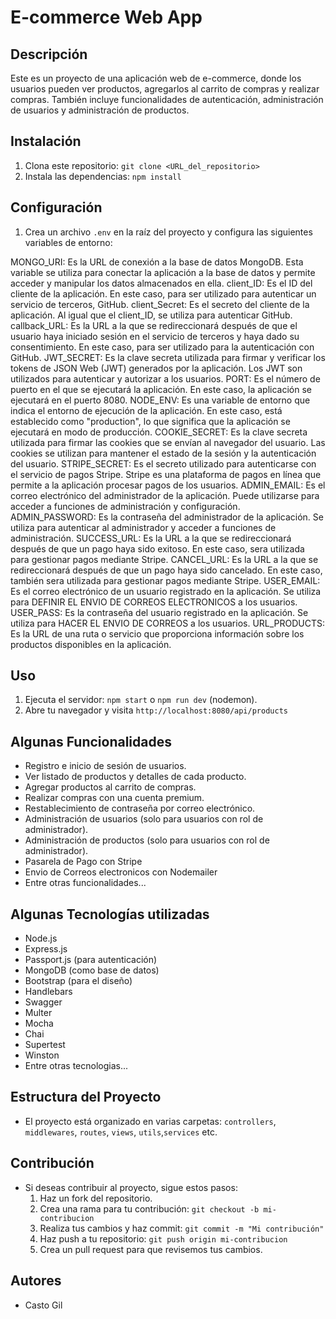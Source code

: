 # E-commerce Web App

## Descripción
Este es un proyecto de una aplicación web de e-commerce, donde los usuarios pueden ver productos, agregarlos al carrito de compras y realizar compras. También incluye funcionalidades de autenticación, administración de usuarios y administración de productos.

## Instalación
1. Clona este repositorio: `git clone <URL_del_repositorio>`
2. Instala las dependencias: `npm install`

## Configuración
1. Crea un archivo `.env` en la raíz del proyecto y configura las siguientes variables de entorno:
   
MONGO_URI: Es la URL de conexión a la base de datos MongoDB. Esta variable se utiliza para conectar la aplicación a la base de datos y permite acceder y manipular los datos almacenados en ella.
client_ID: Es el ID del cliente de la aplicación. En este caso, para ser utilizado para autenticar un servicio de terceros, GitHub.
client_Secret: Es el secreto del cliente de la aplicación. Al igual que el client_ID, se utiliza para autenticar GitHub.
callback_URL: Es la URL a la que se redireccionará después de que el usuario haya iniciado sesión en el servicio de terceros y haya dado su consentimiento. En este caso, para ser utilizado para la autenticación con GitHub.
JWT_SECRET: Es la clave secreta utilizada para firmar y verificar los tokens de JSON Web (JWT) generados por la aplicación. Los JWT son utilizados para autenticar y autorizar a los usuarios.
PORT: Es el número de puerto en el que se ejecutará la aplicación. En este caso, la aplicación se ejecutará en el puerto 8080.
NODE_ENV: Es una variable de entorno que indica el entorno de ejecución de la aplicación. En este caso, está establecido como "production", lo que significa que la aplicación se ejecutará en modo de producción.
COOKIE_SECRET: Es la clave secreta utilizada para firmar las cookies que se envían al navegador del usuario. Las cookies se utilizan para mantener el estado de la sesión y la autenticación del usuario.
STRIPE_SECRET: Es el secreto utilizado para autenticarse con el servicio de pagos Stripe. Stripe es una plataforma de pagos en línea que permite a la aplicación procesar pagos de los usuarios.
ADMIN_EMAIL: Es el correo electrónico del administrador de la aplicación. Puede utilizarse para acceder a funciones de administración y configuración.
ADMIN_PASSWORD: Es la contraseña del administrador de la aplicación. Se utiliza para autenticar al administrador y acceder a funciones de administración.
SUCCESS_URL: Es la URL a la que se redireccionará después de que un pago haya sido exitoso. En este caso, sera utilizada para gestionar pagos mediante Stripe.
CANCEL_URL: Es la URL a la que se redireccionará después de que un pago haya sido cancelado. En este caso, también sera utilizada para gestionar pagos mediante Stripe.
USER_EMAIL: Es el correo electrónico de un usuario registrado en la aplicación. Se utiliza para DEFINIR EL ENVIO DE CORREOS ELECTRONICOS a los usuarios.
USER_PASS: Es la contraseña del usuario registrado en la aplicación. Se utiliza para HACER EL ENVIO DE CORREOS  a los usuarios.
URL_PRODUCTS: Es la URL de una ruta o servicio que proporciona información sobre los productos disponibles en la aplicación.

## Uso
1. Ejecuta el servidor: `npm start` o `npm run dev` (nodemon).
2. Abre tu navegador y visita `http://localhost:8080/api/products`

## Algunas Funcionalidades
- Registro e inicio de sesión de usuarios.
- Ver listado de productos y detalles de cada producto.
- Agregar productos al carrito de compras.
- Realizar compras con una cuenta premium.
- Restablecimiento de contraseña por correo electrónico.
- Administración de usuarios (solo para usuarios con rol de administrador).
- Administración de productos (solo para usuarios con rol de administrador).
- Pasarela de Pago con Stripe
- Envio de Correos electronicos con Nodemailer
- Entre otras funcionalidades...
 
## Algunas Tecnologías utilizadas
- Node.js
- Express.js
- Passport.js (para autenticación)
- MongoDB (como base de datos)
- Bootstrap (para el diseño)
- Handlebars
- Swagger
- Multer
- Mocha
- Chai
- Supertest
- Winston
- Entre otras tecnologias...
  
## Estructura del Proyecto
- El proyecto está organizado en varias carpetas: `controllers`, `middlewares`, `routes`, `views`, `utils`,`services` etc.

## Contribución
- Si deseas contribuir al proyecto, sigue estos pasos:
  1. Haz un fork del repositorio.
  2. Crea una rama para tu contribución: `git checkout -b mi-contribucion`
  3. Realiza tus cambios y haz commit: `git commit -m "Mi contribución"`
  4. Haz push a tu repositorio: `git push origin mi-contribucion`
  5. Crea un pull request para que revisemos tus cambios.

## Autores
- Casto Gil

